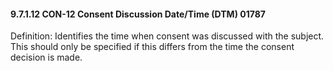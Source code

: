 #### 9.7.1.12 CON-12 Consent Discussion Date/Time (DTM) 01787

Definition: Identifies the time when consent was discussed with the subject. This should only be specified if this differs from the time the consent decision is made.
